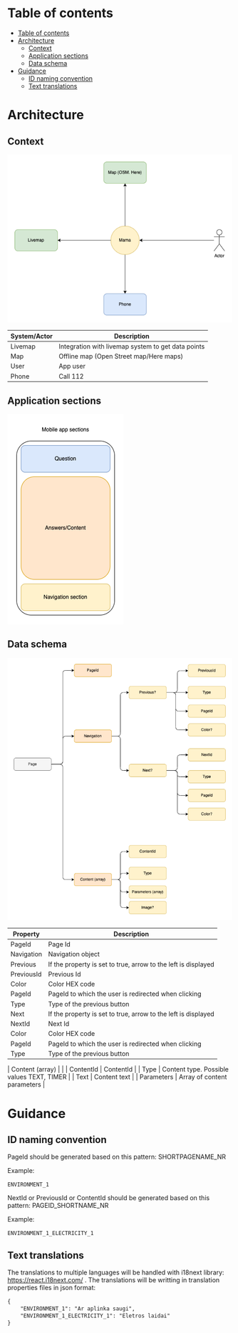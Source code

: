 # Table of contents

- [Table of contents](#table-of-contents)
- [Architecture](#architecture)
  - [Context](#context)
  - [Application sections](#application-sections)
  - [Data schema](#data-schema)
- [Guidance](#guidance)
  - [ID naming convention](#id-naming-convention)
  - [Text translations](#text-translations)

# Architecture


## Context

![Context](./assets/context.png)

| System/Actor | Description |
|-|-|
| Livemap | Integration with livemap system to get data points |
| Map| Offline map (Open Street map/Here maps)|
| User | App user |
| Phone | Call 112 |


## Application sections

![App sections](./assets/structure.png)



## Data schema

![Schema](./assets/schema.png)

| Property | Description |
|-|-|
| PageId | Page Id|
| Navigation | Navigation object |
| Previous | If the property is set to true, arrow to the left is displayed |
| PreviousId| Previous Id |
| Color | Color HEX code |
| PageId | PageId to which the user is redirected when clicking |
| Type | Type of the previous button |
| Next | If the property is set to true, arrow to the left is displayed |
| NextId | Next Id |
| Color | Color HEX code |
| PageId | PageId to which the user is redirected when clicking |
| Type | Type of the previous button |


| Content (array) |  |
| ContentId | ContentId |
| Type | Content type. Possible values TEXT, TIMER |
| Text | Content text |
| Parameters | Array of content parameters |


# Guidance

## ID naming convention

PageId should be generated based on this pattern: SHORTPAGENAME_NR

Example:
```
ENVIRONMENT_1
```

NextId or PreviousId or ContentId should be generated based on this pattern: PAGEID_SHORTNAME_NR

Example:
```
ENVIRONMENT_1_ELECTRICITY_1
```

## Text translations

The translations to multiple languages will be handled with i18next library: https://react.i18next.com/ .
The translations will be writting in translation properties files in json format:
```
{
    "ENVIRONMENT_1": "Ar aplinka saugi",
    "ENVIRONMENT_1_ELECTRICITY_1": "Eletros laidai"
}

```